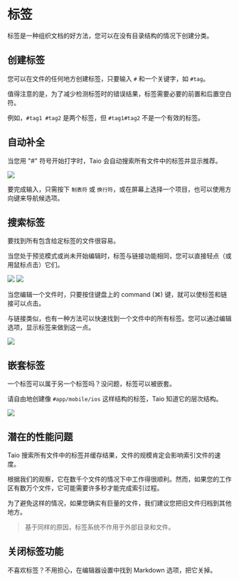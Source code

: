 # 标签

标签是一种组织文档的好方法，您可以在没有目录结构的情况下创建分类。

## 创建标签

您可以在文件的任何地方创建标签，只要输入 `#` 和一个关键字，如 `#tag`。

值得注意的是，为了减少检测标签时的错误结果，标签需要必要的前置和后置空白符。

例如，`#tag1 #tag2` 是两个标签，但 `#tag1#tag2` 不是一个有效的标签。

## 自动补全

当您用 "#" 符号开始打字时，Taio 会自动搜索所有文件中的标签并显示推荐。

<img class="bordered_img" src="../cn/editor/assets/IMG_1.png" />

要完成输入，只需按下 `制表符` 或 `换行符`，或在屏幕上选择一个项目，也可以使用方向键来导航候选项。

## 搜索标签

要找到所有包含给定标签的文件很容易。

当您处于预览模式或尚未开始编辑时，标签与链接功能相同，您可以直接轻点（或用鼠标点击）它们。

<img class="bordered_img" src="../cn/editor/assets/IMG_2.png" />

<img class="bordered_img" src="../cn/editor/assets/IMG_3.png" />

当您编辑一个文件时，只要按住键盘上的 command (⌘) 键，就可以使标签和链接可以点击。

与链接类似，也有一种方法可以快速找到一个文件中的所有标签。您可以通过编辑选项，显示标签来做到这一点。

<img class="bordered_img" src="../cn/editor/assets/IMG_4.png" />

## 嵌套标签

一个标签可以属于另一个标签吗？没问题，标签可以被嵌套。

请自由地创建像 `#app/mobile/ios` 这样结构的标签，Taio 知道它的层次结构。

<img class="bordered_img" src="../cn/editor/assets/IMG_5.png" />

## 潜在的性能问题

Taio 搜索所有文件中的标签并缓存结果，文件的规模肯定会影响索引文件的速度。

根据我们的观察，它在数千个文件的情况下中工作得很顺利。然而，如果您的工作区有数万个文件，它可能需要许多秒才能完成索引过程。

为了避免这样的情况，如果您确实有巨量的文件，我们建议您把旧文件归档到其他地方。

> 基于同样的原因，标签系统不作用于外部目录和文件。

## 关闭标签功能

不喜欢标签？不用担心，在编辑器设置中找到 Markdown 选项，把它关掉。